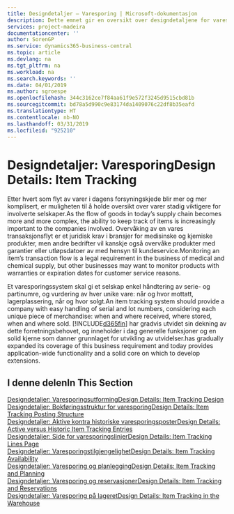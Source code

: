 ```yaml
---
title: Designdetaljer – Varesporing | Microsoft-dokumentasjon
description: Dette emnet gir en oversikt over designdetaljene for varesporing.
services: project-madeira
documentationcenter: ''
author: SorenGP
ms.service: dynamics365-business-central
ms.topic: article
ms.devlang: na
ms.tgt_pltfrm: na
ms.workload: na
ms.search.keywords: ''
ms.date: 04/01/2019
ms.author: sgroespe
ms.openlocfilehash: 344c3162ce7f84aa61f9e572f3245d9515cbd81b
ms.sourcegitcommit: bd78a5d990c9e83174da1409076c22df8b35eafd
ms.translationtype: HT
ms.contentlocale: nb-NO
ms.lasthandoff: 03/31/2019
ms.locfileid: "925210"
---
```

# <a name="design-details-item-tracking"></a><span data-ttu-id="b9ec5-103">Designdetaljer: Varesporing</span><span class="sxs-lookup"><span data-stu-id="b9ec5-103">Design Details: Item Tracking</span></span>
<span data-ttu-id="b9ec5-104">Etter hvert som flyt av varer i dagens forsyningskjede blir mer og mer komplisert, er muligheten til å holde oversikt over varer stadig viktigere for involverte selskaper.</span><span class="sxs-lookup"><span data-stu-id="b9ec5-104">As the flow of goods in today’s supply chain becomes more and more complex, the ability to keep track of items is increasingly important to the companies involved.</span></span> <span data-ttu-id="b9ec5-105">Overvåking av en vares transaksjonsflyt er et juridisk krav i bransjer for medisinske og kjemiske produkter, men andre bedrifter vil kanskje også overvåke produkter med garantier eller utløpsdatoer av med hensyn til kundeservice.</span><span class="sxs-lookup"><span data-stu-id="b9ec5-105">Monitoring an item’s transaction flow is a legal requirement in the business of medical and chemical supply, but other businesses may want to monitor products with warranties or expiration dates for customer service reasons.</span></span>  

<span data-ttu-id="b9ec5-106">Et varesporingssystem skal gi et selskap enkel håndtering av serie- og partinumre, og vurdering av hver unike vare: når og hvor mottatt, lagerplassering, når og hvor solgt.</span><span class="sxs-lookup"><span data-stu-id="b9ec5-106">An item tracking system should provide a company with easy handling of serial and lot numbers, considering each unique piece of merchandise: when and where received, where stored, when and where sold.</span></span> [!INCLUDE[d365fin](includes/d365fin_md.md)] <span data-ttu-id="b9ec5-107">har gradvis utvidet sin dekning av dette forretningsbehovet, og inneholder i dag generelle funksjoner og en solid kjerne som danner grunnlaget for utvikling av utvidelser.</span><span class="sxs-lookup"><span data-stu-id="b9ec5-107">has gradually expanded its coverage of this business requirement and today provides application-wide functionality and a solid core on which to develop extensions.</span></span>  

## <a name="in-this-section"></a><span data-ttu-id="b9ec5-108">I denne delen</span><span class="sxs-lookup"><span data-stu-id="b9ec5-108">In This Section</span></span>  
[<span data-ttu-id="b9ec5-109">Designdetaljer: Varesporingsutforming</span><span class="sxs-lookup"><span data-stu-id="b9ec5-109">Design Details: Item Tracking Design</span></span>](design-details-item-tracking-design.md)  
[<span data-ttu-id="b9ec5-110">Designdetaljer: Bokføringsstruktur for varesporing</span><span class="sxs-lookup"><span data-stu-id="b9ec5-110">Design Details: Item Tracking Posting Structure</span></span>](design-details-item-tracking-posting-structure.md)  
[<span data-ttu-id="b9ec5-111">Designdetaljer: Aktive kontra historiske varesporingsposter</span><span class="sxs-lookup"><span data-stu-id="b9ec5-111">Design Details: Active versus Historic Item Tracking Entries</span></span>](design-details-active-versus-historic-item-tracking-entries.md)  
[<span data-ttu-id="b9ec5-112">Designdetaljer: Side for varesporingslinjer</span><span class="sxs-lookup"><span data-stu-id="b9ec5-112">Design Details: Item Tracking Lines Page</span></span>](design-details-item-tracking-lines-window.md)  
[<span data-ttu-id="b9ec5-113">Designdetaljer: Varesporingstilgjengelighet</span><span class="sxs-lookup"><span data-stu-id="b9ec5-113">Design Details: Item Tracking Availability</span></span>](design-details-item-tracking-availability.md)  
[<span data-ttu-id="b9ec5-114">Designdetaljer: Varesporing og planlegging</span><span class="sxs-lookup"><span data-stu-id="b9ec5-114">Design Details: Item Tracking and Planning</span></span>](design-details-item-tracking-and-planning.md)  
[<span data-ttu-id="b9ec5-115">Designdetaljer: Varesporing og reservasjoner</span><span class="sxs-lookup"><span data-stu-id="b9ec5-115">Design Details: Item Tracking and Reservations</span></span>](design-details-item-tracking-and-reservations.md)  
[<span data-ttu-id="b9ec5-116">Designdetaljer: Varesporing på lageret</span><span class="sxs-lookup"><span data-stu-id="b9ec5-116">Design Details: Item Tracking in the Warehouse</span></span>](design-details-item-tracking-in-the-warehouse.md)
